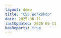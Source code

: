 ```yaml
---
layout: demo
title: "CSS Workshop"
date: 2025-06-11
lastUpdated: 2025-06-11
hasReports: true
---
```



